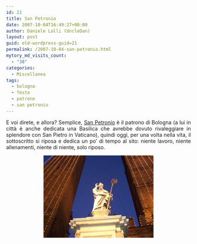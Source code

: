 ```yaml
---
id: 21
title: San Petronio
date: 2007-10-04T16:49:27+00:00
author: Daniele Lolli (UncleDan)
layout: post
guid: old-wordpress-guid=21
permalink: /2007-10-04-san-petronio.html
mytory_md_visits_count:
  - "38"
categories:
  - Miscellanea
tags:
  - bologna
  - festa
  - patrono
  - san petronio
---
```

<p align="justify">
  E voi direte, e allora? Semplice, <a title="San Petronio" href="http://it.wikipedia.org/wiki/San_Petronio" target="_blank">San Petronio</a> è il patrono di Bologna (a lui in città è anche dedicata una Basilica che avrebbe dovuto rivaleggiare in splendore con San Pietro in Vaticano), quindi oggi, per una volta nella vita, il sottoscritto si riposa e dedica un po&#8217; di tempo al sito: niente lavoro, niente allenamenti, niente di niente, solo riposo.
</p>

<p align="center">
  <img title="San Petronio" src="/wp-content/uploads/2007/10/sanpetronio.png" border="0" alt="San Petronio" />
</p>

<p align="justify">